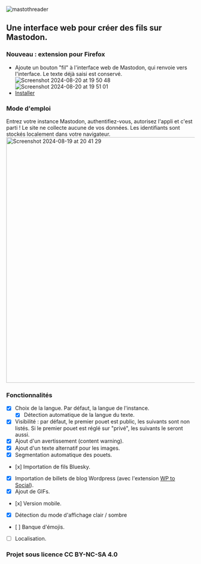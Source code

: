 ![mastothreader](https://github.com/user-attachments/assets/3a98632a-ac59-4751-bc29-74b917f4d2d2)  

## Une interface web pour créer des fils sur Mastodon.

### Nouveau : extension pour Firefox
- Ajoute un bouton "fil" à l'interface web de Mastodon, qui renvoie vers l'interface. Le texte déjà saisi est conservé.  
  ![Screenshot 2024-08-20 at 19 50 48](https://github.com/user-attachments/assets/025d8c20-3bd3-4a54-9094-663c45134e2b)![Screenshot 2024-08-20 at 19 51 01](https://github.com/user-attachments/assets/32f9ebb1-e01d-40bc-99ce-6543073447fe)
- [Installer](https://github.com/fmoncomble/mastothreader/releases/latest/download/mastothreader.xpi)

### Mode d'emploi
Entrez votre instance Mastodon, authentifiez-vous, autorisez l'appli et c'est parti !
Le site ne collecte aucune de vos données. Les identifiants sont stockés localement dans votre navigateur.  
<img width="657" alt="Screenshot 2024-08-19 at 20 41 29" src="https://github.com/user-attachments/assets/40da17c4-8eaa-457c-add5-6da94b547e0b">

### Fonctionnalités
- [x] Choix de la langue. Par défaut, la langue de l'instance.
    - [x] Détection automatique de la langue du texte.
- [x] Visibilité : par défaut, le premier pouet est public, les suivants sont non listés. Si le premier pouet est réglé sur "privé", les suivants le seront aussi.
- [x] Ajout d'un avertissement (content warning).
- [x] Ajout d'un texte alternatif pour les images.
- [x] Segmentation automatique des pouets.
- [x] Importation de fils Bluesky.
- [x] Importation de billets de blog Wordpress (avec l'extension [WP to Social](https://github.com/fmoncomble/wp-to-social)).
- [x] Ajout de GIFs.
- [x] Version mobile.
- [x] Détection du mode d'affichage clair / sombre
- [ ] Banque d'émojis.
- [ ] Localisation.

### Projet sous licence CC BY-NC-SA 4.0
